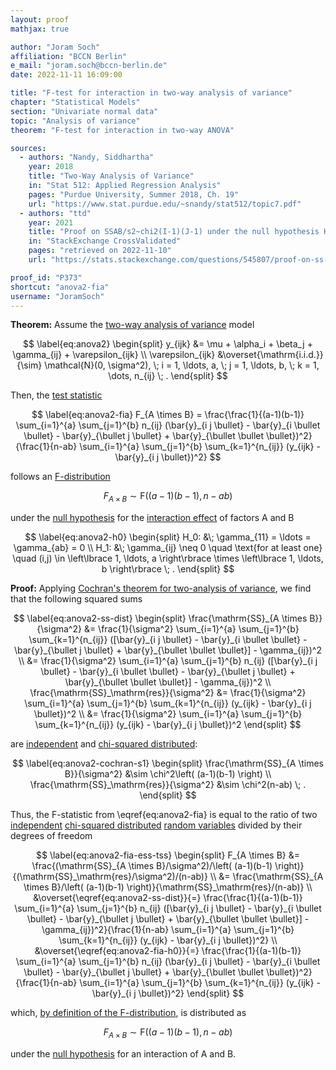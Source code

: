```yaml
---
layout: proof
mathjax: true

author: "Joram Soch"
affiliation: "BCCN Berlin"
e_mail: "joram.soch@bccn-berlin.de"
date: 2022-11-11 16:09:00

title: "F-test for interaction in two-way analysis of variance"
chapter: "Statistical Models"
section: "Univariate normal data"
topic: "Analysis of variance"
theorem: "F-test for interaction in two-way ANOVA"

sources:
  - authors: "Nandy, Siddhartha"
    year: 2018
    title: "Two-Way Analysis of Variance"
    in: "Stat 512: Applied Regression Analysis"
    pages: "Purdue University, Summer 2018, Ch. 19"
    url: "https://www.stat.purdue.edu/~snandy/stat512/topic7.pdf"
  - authors: "ttd"
    year: 2021
    title: "Proof on SSAB/s2~chi2(I-1)(J-1) under the null hypothesis HAB: dij=0 for i=1,...,I and j=1,...,J"
    in: "StackExchange CrossValidated"
    pages: "retrieved on 2022-11-10"
    url: "https://stats.stackexchange.com/questions/545807/proof-on-ss-ab-sigma2-sim-chi2-i-1j-1-under-the-null-hypothesis"

proof_id: "P373"
shortcut: "anova2-fia"
username: "JoramSoch"
---
```



**Theorem:** Assume the [two-way analysis of variance](/D/anova2) model

$$ \label{eq:anova2}
\begin{split}
y_{ijk} &= \mu + \alpha_i + \beta_j + \gamma_{ij} + \varepsilon_{ijk} \\
\varepsilon_{ijk} &\overset{\mathrm{i.i.d.}}{\sim} \mathcal{N}(0, \sigma^2), \; i = 1, \ldots, a, \; j = 1, \ldots, b, \; k = 1, \dots, n_{ij} \; .
\end{split}
$$

Then, the [test statistic](/D/tstat)

$$ \label{eq:anova2-fia}
F_{A \times B} = \frac{\frac{1}{(a-1)(b-1)} \sum_{i=1}^{a} \sum_{j=1}^{b} n_{ij} (\bar{y}_{i j \bullet} - \bar{y}_{i \bullet \bullet} - \bar{y}_{\bullet j \bullet} + \bar{y}_{\bullet \bullet \bullet})^2}{\frac{1}{n-ab} \sum_{i=1}^{a} \sum_{j=1}^{b} \sum_{k=1}^{n_{ij}} (y_{ijk} - \bar{y}_{i j \bullet})^2}
$$

follows an [F-distribution](/D/f)

$$ \label{eq:anova2-fia-h0}
F_{A \times B} \sim \mathrm{F}\left( (a-1)(b-1), n-ab \right)
$$

under the [null hypothesis](/D/h0) for the [interaction effect](/D/anova2) of factors A and B

$$ \label{eq:anova2-h0}
\begin{split}
H_0: &\; \gamma_{11} = \ldots = \gamma_{ab} = 0 \\
H_1: &\; \gamma_{ij} \neq 0 \quad \text{for at least one} \quad (i,j) \in \left\lbrace 1, \ldots, a \right\rbrace \times \left\lbrace 1, \ldots, b \right\rbrace \; .
\end{split}
$$


**Proof:** Applying [Cochran's theorem for two-analysis of variance](/P/anova2-cochran), we find that the following squared sums

$$ \label{eq:anova2-ss-dist}
\begin{split}
\frac{\mathrm{SS}_{A \times B}}{\sigma^2} &= \frac{1}{\sigma^2} \sum_{i=1}^{a} \sum_{j=1}^{b} \sum_{k=1}^{n_{ij}} ([\bar{y}_{i j \bullet} - \bar{y}_{i \bullet \bullet} - \bar{y}_{\bullet j \bullet} + \bar{y}_{\bullet \bullet \bullet}] - \gamma_{ij})^2 \\
&= \frac{1}{\sigma^2} \sum_{i=1}^{a} \sum_{j=1}^{b} n_{ij} ([\bar{y}_{i j \bullet} - \bar{y}_{i \bullet \bullet} - \bar{y}_{\bullet j \bullet} + \bar{y}_{\bullet \bullet \bullet}] - \gamma_{ij})^2 \\
\frac{\mathrm{SS}_\mathrm{res}}{\sigma^2} &= \frac{1}{\sigma^2} \sum_{i=1}^{a} \sum_{j=1}^{b} \sum_{k=1}^{n_{ij}} (y_{ijk} - \bar{y}_{i j \bullet})^2 \\
&= \frac{1}{\sigma^2} \sum_{i=1}^{a} \sum_{j=1}^{b} \sum_{k=1}^{n_{ij}} (y_{ijk} - \bar{y}_{i j \bullet})^2
\end{split}
$$

are [independent](/D/ind) and [chi-squared distributed](/D/chi2):

$$ \label{eq:anova2-cochran-s1}
\begin{split}
\frac{\mathrm{SS}_{A \times B}}{\sigma^2} &\sim \chi^2\left( (a-1)(b-1) \right) \\
\frac{\mathrm{SS}_\mathrm{res}}{\sigma^2} &\sim \chi^2(n-ab) \; .
\end{split}
$$

Thus, the F-statistic from \eqref{eq:anova2-fia} is equal to the ratio of two [independent](/D/ind) [chi-squared distributed](/D/chi2) [random variables](/D/rvar) divided by their degrees of freedom

$$ \label{eq:anova2-fia-ess-tss}
\begin{split}
F_{A \times B} &= \frac{(\mathrm{SS}_{A \times B}/\sigma^2)/\left( (a-1)(b-1) \right)}{(\mathrm{SS}_\mathrm{res}/\sigma^2)/(n-ab)} \\
&= \frac{\mathrm{SS}_{A \times B}/\left( (a-1)(b-1) \right)}{\mathrm{SS}_\mathrm{res}/(n-ab)} \\
&\overset{\eqref{eq:anova2-ss-dist}}{=} \frac{\frac{1}{(a-1)(b-1)} \sum_{i=1}^{a} \sum_{j=1}^{b} n_{ij} ([\bar{y}_{i j \bullet} - \bar{y}_{i \bullet \bullet} - \bar{y}_{\bullet j \bullet} + \bar{y}_{\bullet \bullet \bullet}] - \gamma_{ij})^2}{\frac{1}{n-ab} \sum_{i=1}^{a} \sum_{j=1}^{b} \sum_{k=1}^{n_{ij}} (y_{ijk} - \bar{y}_{i j \bullet})^2} \\
&\overset{\eqref{eq:anova2-fia-h0}}{=} \frac{\frac{1}{(a-1)(b-1)} \sum_{i=1}^{a} \sum_{j=1}^{b} n_{ij} (\bar{y}_{i j \bullet} - \bar{y}_{i \bullet \bullet} - \bar{y}_{\bullet j \bullet} + \bar{y}_{\bullet \bullet \bullet})^2}{\frac{1}{n-ab} \sum_{i=1}^{a} \sum_{j=1}^{b} \sum_{k=1}^{n_{ij}} (y_{ijk} - \bar{y}_{i j \bullet})^2}
\end{split}
$$

which, [by definition of the F-distribution](/D/f), is distributed as

$$ \label{eq:anova2-fia-qed}
F_{A \times B} \sim \mathrm{F}\left( (a-1)(b-1), n-ab \right)
$$

under the [null hypothesis](/D/h0) for an interaction of A and B.